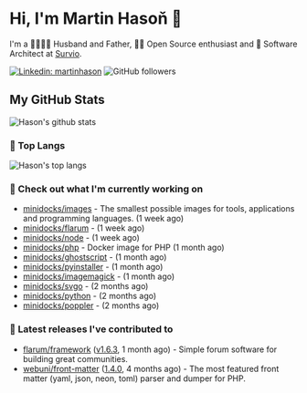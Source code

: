# Hi, I'm Martin Hasoň 👋

I'm a 👨‍👩‍👧‍👦 Husband and Father, 🧑‍💻 Open Source enthusiast and 📐 Software Architect at [Survio](https://www.survio.com).

[![Linkedin: martinhason](https://img.shields.io/badge/-Martin%20Hasoň-blue?style=flat-square&logo=Linkedin&logoColor=white&link=https://www.linkedin.com/in/martinhason/)](https://www.linkedin.com/in/martinhason/)
![GitHub followers](https://img.shields.io/github/followers/hason?label=Follow&style=social)


## My GitHub Stats
![Hason's github stats](https://github-readme-stats.vercel.app/api?username=hason&show_icons=true&include_all_commits=true&theme=dracula&hide_border=true&hide_title=true)

### 💾 Top Langs
![Hason's top langs](https://github-readme-stats.vercel.app/api/top-langs/?username=hason&layout=compact&theme=dracula&hide_border=true&hide_title=true)

### 👷 Check out what I'm currently working on

- [minidocks/images](https://github.com/minidocks/images) - The smallest possible images for tools, applications and programming languages. (1 week ago)
- [minidocks/flarum](https://github.com/minidocks/flarum) -  (1 week ago)
- [minidocks/node](https://github.com/minidocks/node) -  (1 week ago)
- [minidocks/php](https://github.com/minidocks/php) - Docker image for PHP (1 month ago)
- [minidocks/ghostscript](https://github.com/minidocks/ghostscript) -  (1 month ago)
- [minidocks/pyinstaller](https://github.com/minidocks/pyinstaller) -  (1 month ago)
- [minidocks/imagemagick](https://github.com/minidocks/imagemagick) -  (1 month ago)
- [minidocks/svgo](https://github.com/minidocks/svgo) -  (2 months ago)
- [minidocks/python](https://github.com/minidocks/python) -  (2 months ago)
- [minidocks/poppler](https://github.com/minidocks/poppler) -  (2 months ago)

### 🔭 Latest releases I've contributed to

- [flarum/framework](https://github.com/flarum/framework) ([v1.6.3](https://github.com/flarum/framework/releases/tag/v1.6.3), 1 month ago) - Simple forum software for building great communities.
- [webuni/front-matter](https://github.com/webuni/front-matter) ([1.4.0](https://github.com/webuni/front-matter/releases/tag/1.4.0), 4 months ago) - The most featured front matter (yaml, json, neon, toml) parser and dumper for PHP.
